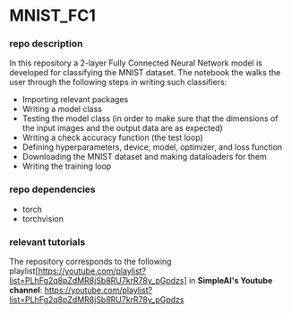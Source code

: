 # MNIST_FC1

### repo description
In this repository a 2-layer Fully Connected Neural Network model is developed for classifying the MNIST dataset. The notebook the walks the user through the following steps in writing such classifiers:

* Importing relevant packages
* Writing a model class
* Testing the model class (in order to make sure that the dimensions of the input images and the output data are as expected)
* Writing a check accuracy function (the test loop)
* Defining hyperparameters, device, model, optimizer, and loss function
* Downloading the MNIST dataset and making dataloaders for them
* Writing the training loop

### repo dependencies
* torch
* torchvision

### relevant tutorials
The repository corresponds to the following playlist[https://youtube.com/playlist?list=PLhFg2q8pZdMR8jSb8RU7krR78y_pGpdzs]  in **SimpleAI's Youtube channel**:
https://youtube.com/playlist?list=PLhFg2q8pZdMR8jSb8RU7krR78y_pGpdzs


